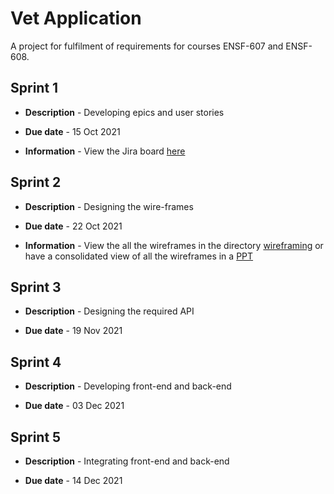 # Vet Application

A project for fulfilment of requirements for courses ENSF-607 and ENSF-608.


## Sprint 1

+ **Description** - Developing epics and user stories

+ **Due date** - 15 Oct 2021

+ **Information** - View the Jira board [here](https://uofeng607-888.atlassian.net/jira/software/projects/U888/boards/1/roadmap)



## Sprint 2

+ **Description** - Designing the wire-frames

+ **Due date** - 22 Oct 2021

+ **Information** - View the all the wireframes in the directory [wireframing](wireframing) or have a consolidated view of all the wireframes in a [PPT](wireframing/Wireframes_v2.pptx)



## Sprint 3

+ **Description** - Designing the required API

+ **Due date** - 19 Nov 2021



## Sprint 4

+ **Description** - Developing front-end and back-end

+ **Due date** - 03 Dec 2021



## Sprint 5

+ **Description** - Integrating front-end and back-end

+ **Due date** - 14 Dec 2021
